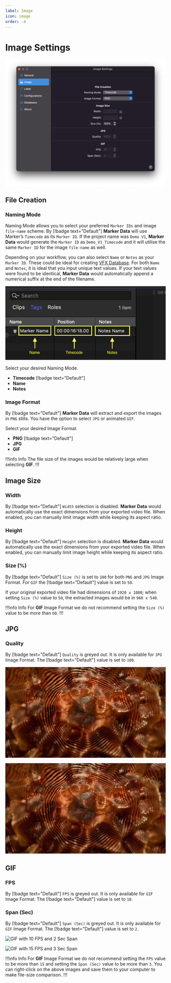 ```yaml
---
label: Image
icon: image
order: -4
---
```

# Image Settings

![](/assets/md-image-settings.png)

## File Creation

### Naming Mode

Naming Mode allows you to select your preferred `Marker IDs` and image `file-name` scheme. By [!badge text="Default"] **Marker Data** will use Marker’s `Timecode` as its `Marker ID`. If the project name was `Demo V1`, **Marker Data** would generate the `Marker ID` as `Demo_V1_Timecode` and it will utilise the same `Marker ID` for the image `file-name` as well.

Depending on your workflow, you can also select `Name` or `Notes` as your `Marker ID`. These could be ideal for creating [VFX Database](/faq.md#what-is-the-appropriate-workflow-for-naming-vfx-ids). For both `Name` and `Notes`, it is ideal that you input unique text values. If your text values were found to be identical, **Marker Data** would automatically append a numerical suffix at the end of the filename.

![Selecting Naming Mode](/assets/md-image-settings_01.png)

Select your desired Naming Mode.
- **Timecode** [!badge text="Default"]
- **Name**
- **Notes**

### Image Format

By [!badge text="Default"] **Marker Data** will extract and export the images in `PNG` stills. You have the option to select `JPG` or animated `GIF`.

Select your desired Image Format.
- **PNG** [!badge text="Default"]
- **JPG**
- **GIF**

!!!info Info
The file size of the images would be relatively large when selecting **GIF**.
!!!

## Image Size

### Width

By [!badge text="Default"] `Width` selection is disabled. **Marker Data** would automatically use the exact dimensions from your exported video file. When enabled, you can manually limit image width while keeping its aspect ratio.

### Height

By [!badge text="Default"] `Height` selection is disabled. **Marker Data** would automatically use the exact dimensions from your exported video file. When enabled, you can manually limit image height while keeping its aspect ratio.

### Size (%)

By [!badge text="Default"] `Size (%)` is set to `100` for both `PNG` and `JPG`  Image Format. For `GIF` the [!badge text="Default"] value is set to `50`. 

If your original exported video file had dimensions of `1920 x 1080`; when setting `Size (%)` value to `50`, the extracted images would be in `960 x 540`.

!!!info Info
For **GIF** Image Format we do not recommend setting the `Size (%)` value to be more than `60`.
!!!

## JPG

### Quality

By [!badge text="Default"] `Quality` is greyed out. It is only available for `JPG` Image Format. The [!badge text="Default"] value is set to `100`.

![Quality set to 100](/assets/md-image-settings_02.jpg) 

![Quality set to 10](/assets/md-image-settings_03.jpg)

## GIF

### FPS

By [!badge text="Default"] `FPS` is greyed out. It is only available for `GIF` Image Format. The [!badge text="Default"] value is set to `10`.

### Span (Sec)

By [!badge text="Default"] `Span (Sec)` is greyed out. It is only available for `GIF` Image Format. The [!badge text="Default"] value is set to `2`.

![GIF with 10 FPS and 2 Sec Span](/assets/md-image-settings_04.gif) 

![GIF with 15 FPS and 3 Sec Span](/assets/md-image-settings_05.gif)

!!!info Info
For **GIF** Image Format we do not recommend setting the `FPS` value to be more than `15` and setting the `Span (Sec)` value to be more than `3`. You can right-click on the above images and save them to your computer to make file-size comparison.
!!!